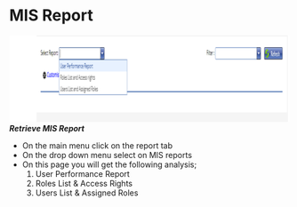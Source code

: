 # MIS Report
![How to retrieve MIS Reports on the MFI Expert system](./images/MIS%20Reports.png "MIS Report")
***Retrieve MIS Report***


- On the main menu click on the report tab
- On the drop down menu select on MIS reports
- On this page you will get the following analysis;
  1.	User Performance Report
  2.	Roles List & Access Rights
  3.	Users List & Assigned Roles
